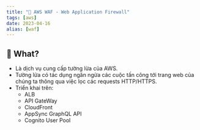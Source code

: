 ```yaml
---
title: "🌱 AWS WAF - Web Application Firewall"
tags: [aws]
date: 2023-04-16
alias: [waf]
---
```


## 🌿 What?
- Là dịch vụ cung cấp tường lừa của AWS.
- Tường lửa có tác dụng ngăn ngừa các cuộc tấn công tới trang web của chúng ta thông qua việc lọc các requests HTTP/HTTPS.
- Triển khai trên:
	- ALB
	- API GateWay
	- CloudFront
	- AppSync GraphQL API
	- Cognito User Pool
